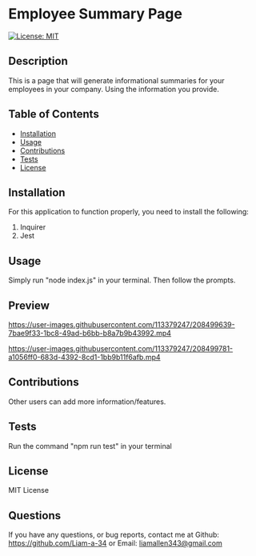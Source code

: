 # Employee Summary Page
[![License: MIT](https://img.shields.io/badge/License-MIT-yellow.svg)](https://opensource.org/licenses/MIT)

## Description

This is a page that will generate informational summaries for your employees in your company. Using the information you provide.

## Table of Contents

- [Installation](#installation)
- [Usage](#usage)
- [Contributions](#contributions)
- [Tests](#tests)
- [License](#license)

## Installation

For this application to function properly, you need to install the following:

1. Inquirer
2. Jest

## Usage

Simply run "node index.js" in your terminal. Then follow the prompts.

## Preview



https://user-images.githubusercontent.com/113379247/208499639-7bae9f33-1bc8-49ad-b6bb-b8a7b9b43992.mp4



https://user-images.githubusercontent.com/113379247/208499781-a1056ff0-683d-4392-8cd1-1bb9b11f6afb.mp4



## Contributions

Other users can add more information/features.

## Tests

Run the command "npm run test" in your terminal

## License

MIT License

## Questions

If you have any questions, or bug reports, contact me at Github: https://github.com/Liam-a-34 or Email: liamallen343@gmail.com
